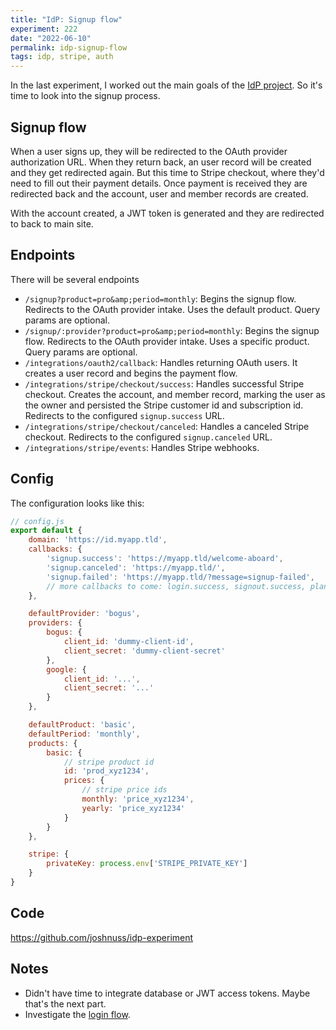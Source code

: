 ```yaml
---
title: "IdP: Signup flow"
experiment: 222
date: "2022-06-10"
permalink: idp-signup-flow
tags: idp, stripe, auth
---
```


In the last experiment, I worked out the main goals of the [IdP project](/posts/identity-provider-for-stripe). So it's time to look into the signup process.

## Signup flow

When a user signs up, they will be redirected to the OAuth provider authorization URL. When they return back, an user record will be created and they get redirected again. But this time to Stripe checkout, where they'd need to fill out their payment details. Once payment is received they are redirected back and the account, user and member records are created.

With the account created, a JWT token is generated and they are redirected to back to main site.

## Endpoints

There will be several endpoints

- `/signup?product=pro&amp;period=monthly`: Begins the signup flow. Redirects to the OAuth provider intake. Uses the default product. Query params are optional.
- `/signup/:provider?product=pro&amp;period=monthly`: Begins the signup flow. Redirects to the OAuth provider intake. Uses a specific product. Query params are optional.
- `/integrations/oauth2/callback`: Handles returning OAuth users. It creates a user record and begins the payment flow.
- `/integrations/stripe/checkout/success`: Handles successful Stripe checkout. Creates the account, and member record, marking the user as the owner and persisted the Stripe customer id and subscription id. Redirects to the configured `signup.success` URL.
- `/integrations/stripe/checkout/canceled`: Handles a canceled Stripe checkout. Redirects to the configured `signup.canceled` URL.
- `/integrations/stripe/events`: Handles Stripe webhooks.

## Config

The configuration looks like this:

```javascript
// config.js
export default {
	domain: 'https://id.myapp.tld',
	callbacks: {
		'signup.success': 'https://myapp.tld/welcome-aboard',
		'signup.canceled': 'https://myapp.tld/',
		'signup.failed': 'https://myapp.tld/?message=signup-failed',
		// more callbacks to come: login.success, signout.success, plan.update, account.closed etc..
	},

	defaultProvider: 'bogus',
	providers: {
		bogus: {
			client_id: 'dummy-client-id',
			client_secret: 'dummy-client-secret'
		},
		google: {
			client_id: '...',
			client_secret: '...'
		}
	},

	defaultProduct: 'basic',
	defaultPeriod: 'monthly',
	products: {
		basic: {
			// stripe product id
			id: 'prod_xyz1234',
			prices: {
				// stripe price ids
				monthly: 'price_xyz1234',
				yearly: 'price_xyz1234'
			}
		}
	},

	stripe: {
		privateKey: process.env['STRIPE_PRIVATE_KEY']
	}
}
```

## Code

https://github.com/joshnuss/idp-experiment

## Notes

- Didn't have time to integrate database or JWT access tokens. Maybe that's the next part.
- Investigate the <a href="/posts/idp-login-flow">login flow</a>.

